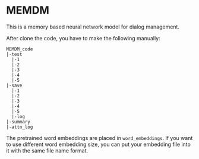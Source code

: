 # MEMDM
This is a memory based neural network model for dialog management.

After clone the code, you have to make the following manually:

```
MEMDM_code
|-test
  |-1
  |-2
  |-3
  |-4
  |-5
|-save
  |-1
  |-2
  |-3
  |-4
  |-5
  |-log
|-summary
|-attn_log
```

The pretrained word embeddings are placed in ```word_embeddings```. If you want to use different word embedding size, you can put your embedding file into it with the same file name format.
